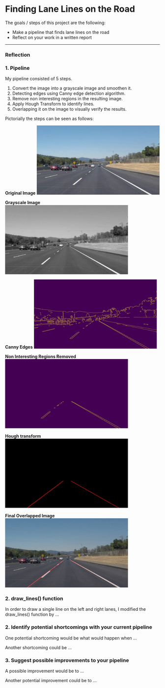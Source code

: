 # **Finding Lane Lines on the Road** 


The goals / steps of this project are the following:
* Make a pipeline that finds lane lines on the road
* Reflect on your work in a written report



---

### Reflection

### 1. Pipeline 

My pipeline consisted of 5 steps. 
1. Convert the image into a grayscale image and smoothen it. 
2. Detecting edges using Canny edge detection algorithm.
3. Remove non interesting regions in the resulting image.
4. Apply Hough Transform to identify lines.
5. Overlapping it on the image to visually verify the results.


Pictorially the steps can be seen as follows:

**Original Image**
<img src="./test_images_output/solidWhiteCurve_step0_orig.jpg" width="400" alt="alternate text: Original image">

**Grayscale Image**
<img src="./test_images_output/solidWhiteCurve_step1_gray.jpg" width="400" alt="alternate text: Grayscale">

**Canny Edges**
<img src="./test_images_output/solidWhiteCurve_step2_cann.jpg" width="400" alt="alternate text: Canny edges">

**Non Interesting Regions Removed**
<img src="./test_images_output/solidWhiteCurve_step3_intrst.jpg" width="400" alt="alternate text: Non interesting regions removed">

**Hough transform**
<img src="./test_images_output/solidWhiteCurve_step4_hough.jpg" width="400" alt="alternate text: Hough transform">

**Final Overlapped Image**
<img src="./test_images_output/solidWhiteCurve_step5_weight.jpg" width="400" alt="alternate text: Overlayed final image">


### 2. draw_lines() function
In order to draw a single line on the left and right lanes, I modified the draw_lines() function by ...

### 2. Identify potential shortcomings with your current pipeline


One potential shortcoming would be what would happen when ... 

Another shortcoming could be ...


### 3. Suggest possible improvements to your pipeline

A possible improvement would be to ...

Another potential improvement could be to ...
